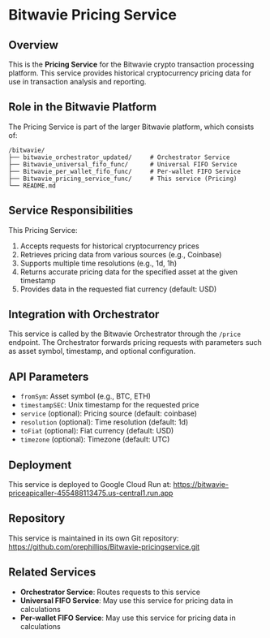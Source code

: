 # Bitwavie Pricing Service

## Overview

This is the **Pricing Service** for the Bitwavie crypto transaction processing platform. This service provides historical cryptocurrency pricing data for use in transaction analysis and reporting.

## Role in the Bitwavie Platform

The Pricing Service is part of the larger Bitwavie platform, which consists of:

```
/bitwavie/
├── bitwavie_orchestrator_updated/     # Orchestrator Service
├── Bitwavie_universal_fifo_func/      # Universal FIFO Service
├── Bitwavie_per_wallet_fifo_func/     # Per-wallet FIFO Service
├── Bitwavie_pricing_service_func/     # This service (Pricing)
└── README.md
```

## Service Responsibilities

This Pricing Service:

1. Accepts requests for historical cryptocurrency prices
2. Retrieves pricing data from various sources (e.g., Coinbase)
3. Supports multiple time resolutions (e.g., 1d, 1h)
4. Returns accurate pricing data for the specified asset at the given timestamp
5. Provides data in the requested fiat currency (default: USD)

## Integration with Orchestrator

This service is called by the Bitwavie Orchestrator through the `/price` endpoint. The Orchestrator forwards pricing requests with parameters such as asset symbol, timestamp, and optional configuration.

## API Parameters

- `fromSym`: Asset symbol (e.g., BTC, ETH)
- `timestampSEC`: Unix timestamp for the requested price
- `service` (optional): Pricing source (default: coinbase)
- `resolution` (optional): Time resolution (default: 1d)
- `toFiat` (optional): Fiat currency (default: USD)
- `timezone` (optional): Timezone (default: UTC)

## Deployment

This service is deployed to Google Cloud Run at:
https://bitwavie-priceapicaller-455488113475.us-central1.run.app

## Repository

This service is maintained in its own Git repository:
https://github.com/orephillips/Bitwavie-pricingservice.git

## Related Services

- **Orchestrator Service**: Routes requests to this service
- **Universal FIFO Service**: May use this service for pricing data in calculations
- **Per-wallet FIFO Service**: May use this service for pricing data in calculations
